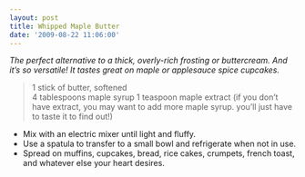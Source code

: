```yaml
---
layout: post
title: Whipped Maple Butter
date: '2009-08-22 11:06:00'
---
```


*The perfect alternative to a thick, overly-rich frosting or buttercream. And it’s so versatile! It tastes great on maple or applesauce spice cupcakes.*

> 1 stick of butter, softened  
4 tablespoons maple syrup
1 teaspoon maple extract (if you don’t have extract, you may want to add more maple syrup. you’ll just have to taste it to find out!)

* Mix with an electric mixer until light and fluffy. 
* Use a spatula to transfer to a small bowl and refrigerate when not in use.
* Spread on muffins, cupcakes, bread, rice cakes, crumpets, french toast, and whatever else your heart desires.